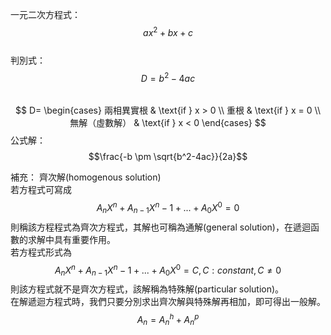 一元二次方程式：  
$$ax^2+bx+c$$  
判別式： 
$$D = b^2 - 4ac$$  
$$
D=
\begin{cases}
兩相異實根 & \text{if } x > 0 \\
重根 & \text{if } x = 0 \\
無解（虛數解） & \text{if } x < 0
\end{cases}
$$
公式解： $$\frac{-b \pm \sqrt{b^2-4ac}}{2a}$$

補充：
齊次解(homogenous solution)  
若方程式可寫成
$$A_nX^n + A_{n-1}X^n-1+...+A_0X^0 = 0$$
則稱該方程程式為齊次方程式，其解也可稱為通解(general solution)，在遞迴函數的求解中具有重要作用。  
若方程式形式為
$$A_nX^n + A_{n-1}X^n-1+...+A_0X^0 = C,  C:constant, C \neq 0 $$
則該方程式就不是齊次方程式，該解稱為特殊解(particular solution)。  
在解遞迴方程式時，我們只要分別求出齊次解與特殊解再相加，即可得出一般解。
$$A_n = A_n^h + A_n^p$$